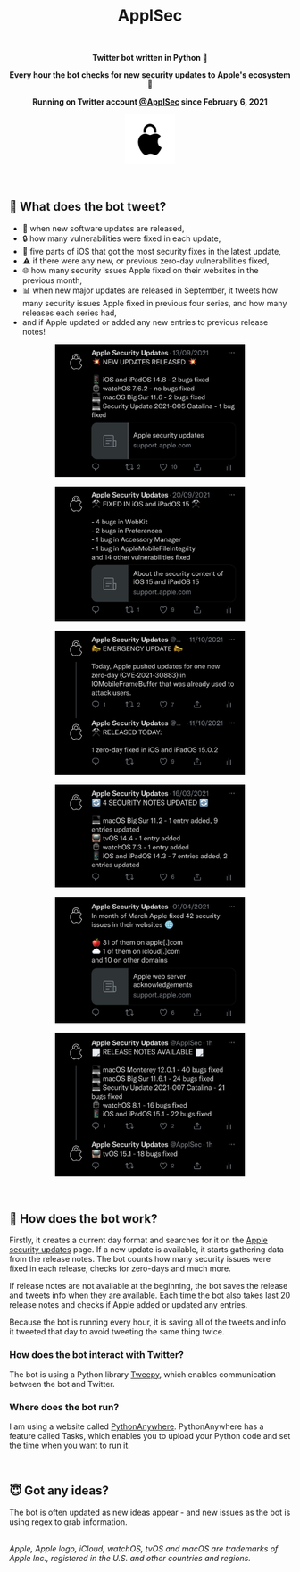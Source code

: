 <h1 align="center">ApplSec</h1>
<br>
<p align="center"><b>Twitter bot written in Python 🐍</b></p>
<p align="center"><b>Every hour the bot checks for new security updates to Apple's ecosystem 🔐</b></p>
<p align="center"><b>Running on Twitter account <a href="https://twitter.com/applsec">@ApplSec</a> since February 6, 2021</b></p>

<p align="center"><img src="images/ApplSec.png" width=90></p>

<br>

## 🤖 What does the bot tweet?
* 🔄 when new software updates are released,
* 🔒 how many vulnerabilities were fixed in each update,
* 💉 five parts of iOS that got the most security fixes in the latest update,
* ⚠️ if there were any new, or previous zero-day vulnerabilities fixed,
* 🌐 how many security issues Apple fixed on their websites in the previous month,
* 📊 when new major updates are released in September, it tweets how many security issues Apple fixed in previous four series, and how many releases each series had,
* and if Apple updated or added any new entries to previous release notes!
</b>
<p align="center"><img src="images/img1_dark.jpg" width=340></p>
<p align="center"><img src="images/img2_dark.jpg" width=340></p>
<p align="center"><img src="images/img3_dark.jpg" width=340></p>
<p align="center"><img src="images/img4_dark.jpg" width=340></p>
<p align="center"><img src="images/img5_dark.jpg" width=340></p>
<p align="center"><img src="images/img6_dark.jpg" width=340></p>

<br>

## 🦾 How does the bot work?
Firstly, it creates a current day format and searches for it on the [Apple security updates](https://support.apple.com/en-us/HT201222) page. If a new update is available, it starts gathering data from the release notes. The bot counts how many security issues were fixed in each release, checks for zero-days and much more.

If release notes are not available at the beginning, the bot saves the release and tweets info when they are available. Each time the bot also takes last 20 release notes and checks if Apple added or updated any entries.

Because the bot is running every hour, it is saving all of the tweets and info it tweeted that day to avoid tweeting the same thing twice.

### How does the bot interact with Twitter?
The bot is using a Python library [Tweepy](https://www.tweepy.org/), which enables communication between the bot and Twitter.

### Where does the bot run?
I am using a website called [PythonAnywhere](https://www.pythonanywhere.com/). PythonAnywhere has a feature called Tasks, which enables you to upload your Python code and set the time when you want to run it.

<br>

## 😇 Got any ideas?
The bot is often updated as new ideas appear - and new issues as the bot is using regex to grab information.
<br><br>

*Apple, Apple logo, iCloud, watchOS, tvOS and macOS are trademarks of Apple Inc., registered in the U.S. and other countries and regions.*
